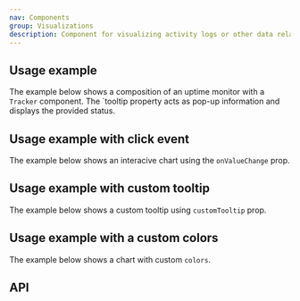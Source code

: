 ```yaml
---
nav: Components
group: Visualizations
description: Component for visualizing activity logs or other data related to monitoring.
---
```


<code src="./demos/index.tsx" nopadding></code>

## Usage example

The example below shows a composition of an uptime monitor with a `Tracker` component. The \`tooltip property acts as pop-up information and displays the provided status.

<code src="./demos/example.tsx" center></code>

## Usage example with click event

The example below shows an interacive chart using the `onValueChange` prop.

<code src="./demos/clickEvent.tsx" ></code>

## Usage example with custom tooltip

The example below shows a custom tooltip using `customTooltip` prop.

<code src="./demos/customTooltip.tsx" center></code>

## Usage example with a custom colors

The example below shows a chart with custom `colors`.

<code src="./demos/customColors.tsx" center></code>

## API

<API></API>
